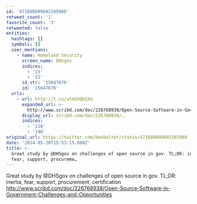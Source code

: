 ```yaml
---
id: '471680609602265088'
retweet_count: '1'
favorite_count: '3'
retweeted: false
entities:
  hashtags: []
  symbols: []
  user_mentions:
    - name: Homeland Security
      screen_name: DHSgov
      indices:
        - '15'
        - '22'
      id_str: '15647676'
      id: '15647676'
  urls:
    - url: http://t.co/utmGXQbIXe
      expanded_url: >-
        http://www.scribd.com/doc/226768938/Open-Source-Software-in-Government-Challenges-and-Opportunities
      display_url: scribd.com/doc/226768938/…
      indices:
        - '118'
        - '140'
original_url: https://twitter.com/benbalter/status/471680609602265088
date: '2014-05-28T15:53:15.000Z'
title: >-
  Great study by @DHSgov on challenges of open source in gov. TL;DR: inertia,
  fear, support, procureme…
---
```


Great study by @DHSgov on challenges of open source in gov. TL;DR: inertia, fear, support, procurement, certification http://www.scribd.com/doc/226768938/Open-Source-Software-in-Government-Challenges-and-Opportunities